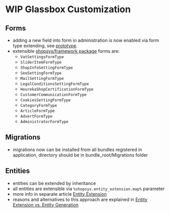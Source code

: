 # WIP Glassbox Customization

## Forms
* adding a new field into form in administration is now enabled via form type extending, see [prototype](https://github.com/shopsys/shopsys/commit/d6b84bf54c0b47c72eacc82d540987dd8078fa13).
* extensible [shopsys/framework package](https://github.com/shopsys/framework) forms are:
    * `VatSettingsFormType`
    * `SliderItemFormType`
    * `ShopInfoSettingFormType`
    * `SeoSettingFormType`
    * `MailSettingFormType`
    * `LegalConditionsSettingFormType`
    * `HeurekaShopCertificationFormType`
    * `CustomerCommunicationFormType`
    * `CookiesSettingFormType`
    * `CategoryFormType`
    * `ArticleFormType`
    * `AdvertFormType`
    * `AdministratorFormType`

## Migrations
* migrations now can be installed from all bundles registered in application, directory should be in bundle_root/Migrations folder

## Entities
* entities can be extended by inheritance
* all entities are extensible via `%shopsys.entity_extension.map%` parameter
* more info in separate article [Entity Extension](entity-extension.md)
* reasons and alternatives to this approach are explained in [Entity Extension vs. Entity Generation](entity-extension-vs-entity-generation.md)
